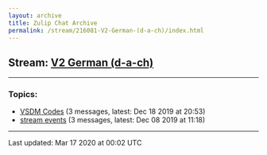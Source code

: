 ```yaml
---
layout: archive
title: Zulip Chat Archive
permalink: /stream/216081-V2-German-(d-a-ch)/index.html
---
```


## Stream: [V2 German (d-a-ch)](https://hl7webmaster.github.io/zulip-hl7-org/stream/216081-V2-German-(d-a-ch)/index.html)
---

### Topics:

* [VSDM Codes](topic/VSDM.20Codes.html) (3 messages, latest: Dec 18 2019 at 20:53)
* [stream events](topic/stream.20events.html) (3 messages, latest: Dec 08 2019 at 11:18)

<hr><p>Last updated: Mar 17 2020 at 00:02 UTC</p>